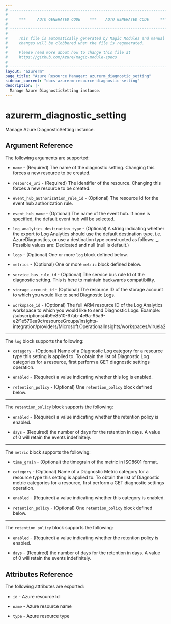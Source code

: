 ```yaml
---
# ----------------------------------------------------------------------------
#
#     ***     AUTO GENERATED CODE    ***    AUTO GENERATED CODE     ***
#
# ----------------------------------------------------------------------------
#
#     This file is automatically generated by Magic Modules and manual
#     changes will be clobbered when the file is regenerated.
#
#     Please read more about how to change this file at
#     https://github.com/Azure/magic-module-specs
#
# ----------------------------------------------------------------------------
layout: "azurerm"
page_title: "Azure Resource Manager: azurerm_diagnostic_setting"
sidebar_current: "docs-azurerm-resource-diagnostic-setting"
description: |-
  Manage Azure DiagnosticSetting instance.
---
```


# azurerm_diagnostic_setting

Manage Azure DiagnosticSetting instance.


## Argument Reference

The following arguments are supported:

* `name` - (Required) The name of the diagnostic setting. Changing this forces a new resource to be created.

* `resource_uri` - (Required) The identifier of the resource. Changing this forces a new resource to be created.

* `event_hub_authorization_rule_id` - (Optional) The resource Id for the event hub authorization rule.

* `event_hub_name` - (Optional) The name of the event hub. If none is specified, the default event hub will be selected.

* `log_analytics_destination_type` - (Optional) A string indicating whether the export to Log Analytics should use the default destination type, i.e. AzureDiagnostics, or use a destination type constructed as follows: <normalized service identity>_<normalized category name>. Possible values are: Dedicated and null (null is default.)

* `logs` - (Optional) One or more `log` block defined below.

* `metrics` - (Optional) One or more `metric` block defined below.

* `service_bus_rule_id` - (Optional) The service bus rule Id of the diagnostic setting. This is here to maintain backwards compatibility.

* `storage_account_id` - (Optional) The resource ID of the storage account to which you would like to send Diagnostic Logs.

* `workspace_id` - (Optional) The full ARM resource ID of the Log Analytics workspace to which you would like to send Diagnostic Logs. Example: /subscriptions/4b9e8510-67ab-4e9a-95a9-e2f1e570ea9c/resourceGroups/insights-integration/providers/Microsoft.OperationalInsights/workspaces/viruela2

---

The `log` block supports the following:

* `category` - (Optional) Name of a Diagnostic Log category for a resource type this setting is applied to. To obtain the list of Diagnostic Log categories for a resource, first perform a GET diagnostic settings operation.

* `enabled` - (Required) a value indicating whether this log is enabled.

* `retention_policy` - (Optional) One `retention_policy` block defined below.


---

The `retention_policy` block supports the following:

* `enabled` - (Required) a value indicating whether the retention policy is enabled.

* `days` - (Required) the number of days for the retention in days. A value of 0 will retain the events indefinitely.

---

The `metric` block supports the following:

* `time_grain` - (Optional) the timegrain of the metric in ISO8601 format.

* `category` - (Optional) Name of a Diagnostic Metric category for a resource type this setting is applied to. To obtain the list of Diagnostic metric categories for a resource, first perform a GET diagnostic settings operation.

* `enabled` - (Required) a value indicating whether this category is enabled.

* `retention_policy` - (Optional) One `retention_policy` block defined below.


---

The `retention_policy` block supports the following:

* `enabled` - (Required) a value indicating whether the retention policy is enabled.

* `days` - (Required) the number of days for the retention in days. A value of 0 will retain the events indefinitely.

## Attributes Reference

The following attributes are exported:

* `id` - Azure resource Id

* `name` - Azure resource name

* `type` - Azure resource type
